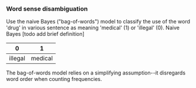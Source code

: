 ### Word sense disambiguation

Use the naive Bayes ("bag-of-words") model to classify the use of the word 'drug' in various sentence as meaning 'medical' (1) or 'illegal' (0).
Naive Bayes [todo add brief definition]

**0** | 1
--|--
illegal | medical

The bag-of-words model relies on a simplifying assumption--it disregards word order when counting frequencies. 
